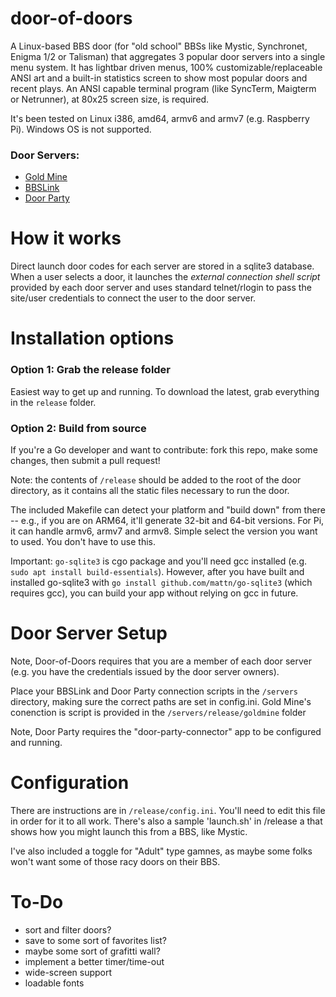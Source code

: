 <!-- [![dod1.png](https://i.postimg.cc/bdXzNVQ4/dod1.png)](https://postimg.cc/4H5CW521) -->

# door-of-doors

A Linux-based BBS door (for "old school" BBSs like Mystic, Synchronet, Enigma 1/2 or Talisman) that aggregates 3 popular door servers into a single menu system. It has lightbar driven menus, 100% customizable/replaceable ANSI art and a built-in statistics screen to show most popular doors and recent plays. An ANSI capable terminal program (like SyncTerm, Maigterm or Netrunner), at 80x25 screen size, is required.

It's been tested on Linux i386, amd64, armv6 and armv7 (e.g. Raspberry Pi). Windows OS is not supported.

### Door Servers:
- [Gold Mine](http://goldminebbs.com)
- [BBSLink](https://bbslink.net/)
- [Door Party](http://wiki.throwbackbbs.com/doku.php?id=start)

# How it works

Direct launch door codes for each server are stored in a sqlite3 database. When a user selects a door, it launches the _external connection shell script_ provided by each door server and uses standard telnet/rlogin to pass the site/user credentials to connect the user to the door server.

# Installation options

### Option 1: Grab the release folder

Easiest way to get up and running. To download the latest, grab everything in the `release` folder.

### Option 2: Build from source

If you're a Go developer and want to contribute: fork this repo, make some changes, then submit a pull request! 

Note: the contents of `/release` should be added to the root of the door directory, as it contains all the static files necessary to run the door.

The included Makefile can detect your platform and "build down" from there -- e.g., if you are on ARM64, it'll generate 32-bit and 64-bit versions. For Pi, it can handle armv6, armv7 and armv8. Simple select the version you want to used. You don't have to use this.

Important: `go-sqlite3` is cgo package and you'll need gcc installed (e.g. `sudo apt install build-essentials`). However, after you have built and installed go-sqlite3 with `go install github.com/mattn/go-sqlite3` (which requires gcc), you can build your app without relying on gcc in future.

# Door Server Setup

Note, Door-of-Doors requires that you are a member of each door server (e.g. you have the credentials issued by the door server owners).

Place your BBSLink and Door Party connection scripts in the `/servers` directory, making sure the correct paths are set in config.ini. Gold Mine's conenction is script is provided in the `/servers/release/goldmine` folder

Note, Door Party requires the "door-party-connector" app to be configured and running.

# Configuration

There are instructions are in `/release/config.ini`. You'll need to edit this file in order for it to all work. There's also a sample 'launch.sh' in /release a that shows how you might launch this from a BBS, like Mystic.

I've also included a toggle for "Adult" type gamnes, as maybe some folks won't want some of those racy doors on their BBS.

# To-Do

- sort and filter doors?
- save to some sort of favorites list?
- maybe some sort of grafitti wall?
- implement a better timer/time-out
- wide-screen support
- loadable fonts
